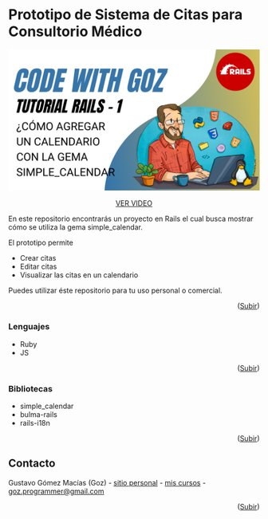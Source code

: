 <!-- ABOUT THE PROJECT -->
# Prototipo de Sistema de Citas para Consultorio Médico

[![Product Name Screen Shot][product-screenshot]](https://codewithgoz.com/tutorials/5)

<p align="center"><a href="https://codewithgoz.com/tutorials/5">VER VIDEO</a></p>

En este repositorio encontrarás un proyecto en Rails el cual busca
mostrar cómo se utiliza la gema simple_calendar.

El prototipo permite

* Crear citas
* Editar citas
* Visualizar las citas en un calendario

Puedes utilizar éste repositorio para tu uso personal o comercial.

<p align="right">(<a href="#top">Subir</a>)</p>

### Lenguajes

* Ruby
* JS

<p align="right">(<a href="#top">Subir</a>)</p>

### Bibliotecas

* simple_calendar
* bulma-rails
* rails-i18n

<p align="right">(<a href="#top">Subir</a>)</p>

<!-- CONTACT -->
## Contacto

Gustavo Gómez Macías (Goz) - [sitio personal](https://gustavogm.me) - [mis cursos](https://codewithgoz.com) - goz.programmer@gmail.com

<p align="right">(<a href="#top">Subir</a>)</p>

<!-- MARKDOWN LINKS & IMAGES -->
[product-screenshot]: rails1.png
